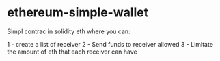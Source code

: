 # ethereum-simple-wallet

Simpl contrac in solidity eth where you can:

1 - create a list of receiver
2 - Send funds to receiver allowed
3 - Limitate the amount of eth that each receiver can have